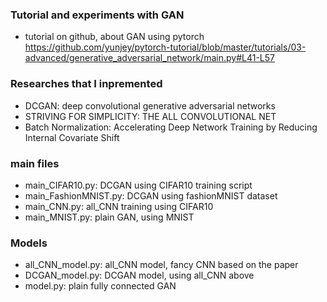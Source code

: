 ### Tutorial and experiments with GAN

- tutorial on github, about GAN using pytorch
 https://github.com/yunjey/pytorch-tutorial/blob/master/tutorials/03-advanced/generative_adversarial_network/main.py#L41-L57

### Researches that I inpremented
- DCGAN: deep convolutional generative
adversarial networks
- STRIVING FOR SIMPLICITY: THE ALL CONVOLUTIONAL NET
- Batch Normalization: Accelerating Deep Network Training by Reducing Internal Covariate Shift

### main files
- main_CIFAR10.py: DCGAN using CIFAR10 training script
- main_FashionMNIST.py: DCGAN using fashionMNIST dataset
- main_CNN.py: all_CNN training using CIFAR10
- main_MNIST.py: plain GAN, using MNIST

### Models
- all_CNN_model.py: all_CNN model, fancy CNN based on the paper
- DCGAN_model.py: DCGAN model, using all_CNN above
- model.py: plain fully connected GAN
